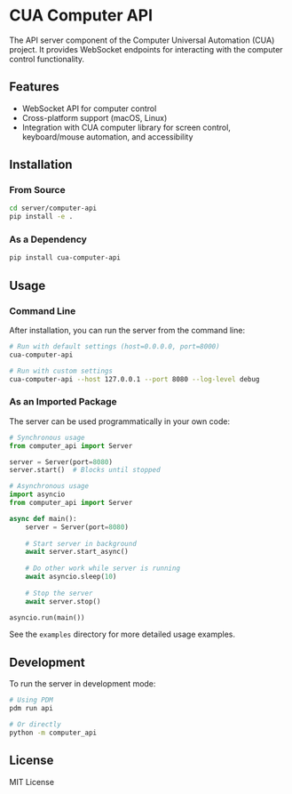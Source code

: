 # CUA Computer API

The API server component of the Computer Universal Automation (CUA) project. It provides WebSocket endpoints for interacting with the computer control functionality.

## Features

- WebSocket API for computer control
- Cross-platform support (macOS, Linux)
- Integration with CUA computer library for screen control, keyboard/mouse automation, and accessibility

## Installation

### From Source

```bash
cd server/computer-api
pip install -e .
```

### As a Dependency

```bash
pip install cua-computer-api
```

## Usage

### Command Line

After installation, you can run the server from the command line:

```bash
# Run with default settings (host=0.0.0.0, port=8000)
cua-computer-api

# Run with custom settings
cua-computer-api --host 127.0.0.1 --port 8080 --log-level debug
```

### As an Imported Package

The server can be used programmatically in your own code:

```python
# Synchronous usage
from computer_api import Server

server = Server(port=8080)
server.start()  # Blocks until stopped
```

```python
# Asynchronous usage
import asyncio
from computer_api import Server

async def main():
    server = Server(port=8080)
    
    # Start server in background
    await server.start_async()
    
    # Do other work while server is running
    await asyncio.sleep(10)
    
    # Stop the server
    await server.stop()

asyncio.run(main())
```

See the `examples` directory for more detailed usage examples.

## Development

To run the server in development mode:

```bash
# Using PDM
pdm run api

# Or directly
python -m computer_api
```

## License

MIT License 